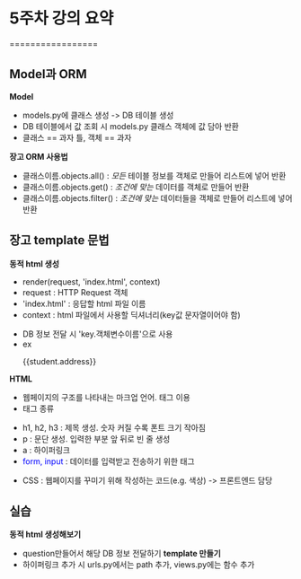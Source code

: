 # 5주차 강의 요약
=================


## Model과 ORM
 **Model**
- models.py에 클래스 생성 -> DB 테이블 생성
- DB 테이블에서 값 조회 시 models.py 클래스 객체에 값 담아 반환
- 클래스 == 과자 틀, 객체 == 과자

**장고 ORM 사용법**
- 클래스이름.objects.all() : _모든_ 테이블 정보를 객체로 만들어 리스트에 넣어 반환
- 클래스이름.objects.get() : _조건에 맞는_ 데이터를 객체로 만들어 반환
- 클래스이름.objects.filter() : _조건에 맞는_ 데이터들을 객체로 만들어 리스트에 넣어 반환


## 장고 template 문법
 **동적 html 생성** 
 - render(request, 'index.html', context)
 - request :  HTTP Request 객체
 - 'index.html' : 응답할 html 파일 이름
 - context : html 파일에서 사용할 딕셔너리(key값 문자열이어야 함) 
  + DB 정보 전달 시 'key.객체변수이름'으로 사용
  + ex <p>{{student.address}}</p>

 **HTML**
 - 웹페이지의 구조를 나타내는 마크업 언어. 태그 이용
 - 태그 종류
  + h1, h2, h3 : 제목 생성. 숫자 커질 수록 폰트 크기 작아짐
  + p : 문단 생성. 입력한 부분 앞 뒤로 빈 줄 생성
  + a : 하이퍼링크 
  + <span style="color:blue"> form, input </span> : 데이터를 입력받고 전송하기 위한 태그

 - CSS : 웹페이지를 꾸미기 위해 작성하는 코드(e.g. 색상) -> 프론트엔드 담당


## 실습
 **동적 html 생성해보기**
 - question만들어서 해당 DB 정보 전달하기
 **template 만들기**
 - 하이퍼링크 추가 시 urls.py에서는 path 추가, views.py에는 함수 추가


